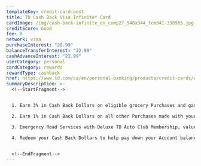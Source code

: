 ```yaml
---
templateKey: credit-card-post
title: TD Cash Back Visa Infinite* Card
cardImage: /img/cash-back-infinite_en_comp27_548x344_tcm341-338965.jpg
creditScore: Good
fee: 0
network: visa
purchaseInterest: "20.99"
balanceTransferInterest: "22.99"
cashAdvanceInterest: "22.99"
userCategory: personal
cardCategory: rewards
rewardType: cashback
href: https://www.td.com/ca/en/personal-banking/products/credit-cards/cash-back/
summaryDescription: >-
  <!--StartFragment-->


  1. Earn 3% in Cash Back Dollars on eligible grocery Purchases and gas Purchases, and on regularly recurring bill payments set up on your Account\

  2. Earn 1% in Cash Back Dollars on all other Purchases made with your Card\

  3. Emergency Road Services with Deluxe TD Auto Club Membership, valued at $79.007, is included with the product.\

  4. Redeem your Cash Back Dollars to help pay down your Account balance whenever you please - the choice is yours!


  <!--EndFragment-->
---
```


